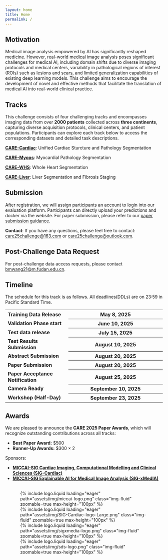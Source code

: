 ```yaml
---
layout: home
title: Home
permalink: /
---
```


## Motivation 

Medical image analysis empowered by AI has significantly reshaped medicine.  However, real-world medical image analysis poses significant challenges for medical AI, including domain shifts due to diverse imaging protocols and medical centers, variability in pathological regions of interest (ROIs) such as lesions and scars, and limited generalization capabilities of existing deep learning models. This challenge aims to encourage the development of novel and effective methods that facilitate the translation of medical AI into real-world clinical practice.



## Tracks

This challenge consists of four challenging tracks and encompasses imaging data from over **2000 patients** collected across **three continents**, capturing diverse acquisition protocols, clinical centers, and patient populations.  Participants can explore each track below to access the corresponding datasets and detailed task descriptions.

[**<u>CARE-Cardiac</u>**](/care_2025/track1): Unified Cardiac Sturcture and Pathology Segmentation 

[**<u>CARE-Myops</u>**](/care_2025/track2): Myocardial Pathology Segmentation

[**<u>CARE-WHS</u>**](/care_2025/track3): Whole Heart Segmentation 

[**<u>CARE-Liver</u>**](/care_2025/track4): Liver Segmentation and Fibrosis Staging



## Submission

After registration, we will assign participants an account to login into our evaluation platform. Participants can directly upload your predictions and docker via the website. For paper submission, please refer to our [paper submission guidance](/care_2025/paper_submission).

**Contact**: If you have any questions, please feel free to contact: [care25challenge@163.com](mailto:care25challenge@163.com) or [care25challenge@outlook.com](mailto:care25challenge@outlook.com).

## Post-Challenge Data Request

For post-challenge data access requests, please contact [bmwang21@m.fudan.edu.cn](mailto:bmwang21@m.fudan.edu.cn). 



## Timeline

The schedule for this track is as follows. All deadlines(DDLs) are on 23:59 in Pacific Standard Time.

<table class="table table-sm table-hover border-bottom">
    <tr>
    <td class="text-left"><strong>Training Data Release</strong></td>
    <th scope="row" style="width: 60%" class="text-right"><strong>May 8, 2025</strong></th>
    </tr>
    <tr>
    <td class="text-left"><strong>Validation Phase start</strong></td>
    <th scope="row" style="width: 60%" class="text-right"><strong>June 10, 2025</strong></th>
    </tr>
    <tr>
    <td class="text-left"><strong>Test data release</strong></td>
    <th scope="row" style="width: 60%" class="text-right"><strong>July 15, 2025</strong></th>
    </tr>
    <tr>
    <td class="text-left"><strong>Test Results Submission</strong></td>
    <th scope="row" style="width: 60%" class="text-right"><strong>August 10, 2025</strong></th>
    </tr>
    <tr>
    <td class="text-left"><strong>Abstract Submission</strong></td>
    <th scope="row" style="width: 60%" class="text-right"><strong>August 20, 2025</strong></th>
    </tr>
    <tr>
    <td class="text-left"><strong>Paper Submission</strong></td>
    <th scope="row" style="width: 60%" class="text-right"><strong>August 20, 2025</strong></th>
    </tr>
    <tr>
    <td class="text-left"><strong>Paper Acceptance Notification</strong></td>
    <th scope="row" style="width: 60%" class="text-right"><strong>August 25, 2025</strong></th>
    </tr>
    <tr>
    <td class="text-left"><strong>Camera Ready</strong></td>
    <th scope="row" style="width: 60%" class="text-right"><strong>September 10, 2025</strong></th>
    </tr>
    <tr>
    <td class="text-left"><strong>Workshop (Half-Day)</strong></td>
    <th scope="row" style="width: 60%" class="text-right"><strong>September 23, 2025</strong></th>
    </tr>
</table>


## Awards

We are pleased to announce the **CARE 2025 Paper Awards**, which will recognize outstanding contributions across all tracks:

- **Best Paper Award:** $500
- **Runner-Up Awards:** $300 × 2

Sponsors:

- **[MICCAI-SIG Cardiac Imaging, Computational Modelling and Clinical Sciences (SIG-Cardiac)](https://miccai.org/index.php/special-interest-groups/sig-cardiac/)**
- **[MICCAI-SIG Explainable AI for Medical Image Analysis (SIG-xMedIA)](https://miccai.org/index.php/special-interest-groups/sig-xmedia/)**

<br>

<div class="d-flex justify-content-center">
  <div style="margin: 0 3rem;">
  {% include logo.liquid loading="eager" path="assets/img/miccai-logo.png" class="img-fluid" zoomable=true max-height="100px" %}
  </div>
  <div style="margin: 0 3rem;">
  {% include logo.liquid loading="eager" path="assets/img/SIG-Cardiac-logo-Large.png" class="img-fluid" zoomable=true max-height="100px" %}
  </div>
  <div style="margin: 0 3rem;">
  {% include logo.liquid loading="eager" path="assets/img/sigxmedia-logo.png" class="img-fluid" zoomable=true max-height="100px" %}
  </div>
  <div style="margin: 0 3rem;">
  {% include logo.liquid loading="eager" path="assets/img/sds-logo.png" class="img-fluid" zoomable=true max-height="100px" %}
  </div>
</div>


